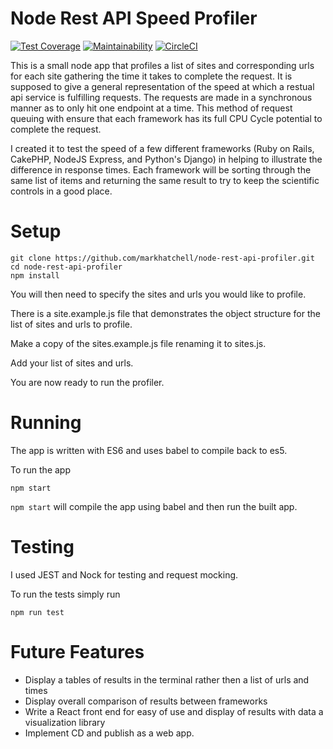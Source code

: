 # Node Rest API Speed Profiler

[![Test Coverage](https://api.codeclimate.com/v1/badges/0c4845d46e02823dbea3/test_coverage)](https://codeclimate.com/github/markhatchell/node-rest-api-profiler/test_coverage)
[![Maintainability](https://api.codeclimate.com/v1/badges/0c4845d46e02823dbea3/maintainability)](https://codeclimate.com/github/markhatchell/node-rest-api-profiler/maintainability)
[![CircleCI](https://circleci.com/gh/markhatchell/node-rest-api-profiler.svg?style=svg)](https://circleci.com/gh/markhatchell/node-rest-api-profiler)

This is a small node app that profiles a list of sites and corresponding urls for each site gathering the time it takes
to complete the request. It is supposed to give a general representation of the speed at which a restual api service
is fulfilling requests. The requests are made in a synchronous manner as to only hit one endpoint at a time. This method
of request queuing with ensure that each framework has its full CPU Cycle potential to complete the request.

I created it to test the speed of a few different frameworks (Ruby on Rails, CakePHP, NodeJS Express,
and Python's Django) in helping to illustrate the difference in response times.
Each framework will be sorting through the same list of items and returning the same result to try to
keep the scientific controls in a good place.


# Setup

```
git clone https://github.com/markhatchell/node-rest-api-profiler.git
cd node-rest-api-profiler
npm install

```

You will then need to specify the sites and urls you would like to profile.

There is a site.example.js file that demonstrates the object structure for the list of sites and urls to profile.

Make a copy of the sites.example.js file renaming it to sites.js.

Add your list of sites and urls.

You are now ready to run the profiler.



# Running

The app is written with ES6 and uses babel to compile back to es5.

To run the app

```
npm start

```

`npm start` will compile the app using babel and then run the built app.



# Testing

I used JEST and Nock for testing and request mocking.

To run the tests simply run

```
npm run test

```


# Future Features

 - Display a tables of results in the terminal rather then a list of urls and times
 - Display overall comparison of results between frameworks
 - Write a React front end for easy of use and display of results with data a visualization library
 - Implement CD and publish as a web app.

